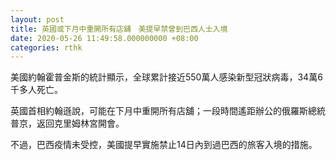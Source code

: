 ```yaml
---
layout: post
title: 英國或下月中重開所有店舖　美提早禁曾到巴西人士入境
date: 2020-05-26 11:49:58.000000000 +08:00
categories: rthk
---
```


美國約翰霍普金斯的統計顯示，全球累計接近550萬人感染新型冠狀病毒，34萬6千多人死亡。

英國首相約翰遜說，可能在下月中重開所有店舖；一段時間遙距辦公的俄羅斯總統普京，返回克里姆林宮開會。

不過，巴西疫情未受控，美國提早實施禁止14日內到過巴西的旅客入境的措施。

